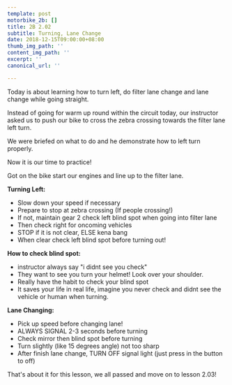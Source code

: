 ```yaml
---
template: post
motorbike_2b: []
title: 2B 2.02
subtitle: Turning, Lane Change
date: 2018-12-15T09:00:00+08:00
thumb_img_path: ''
content_img_path: ''
excerpt: ''
canonical_url: ''

---
```

Today is about learning how to turn left, do filter lane change and lane change while going straight.

Instead of going for warm up round within the circuit today, our instructor asked us to push our bike to cross the zebra crossing towards the filter lane left turn. 

We were briefed on what to do and he demonstrate how to left turn properly.

Now it is our time to practice!

Got on the bike start our engines and line up to the filter lane.

**Turning Left:**

* Slow down your speed if necessary
* Prepare to stop at zebra crossing (If people crossing!)
* If not, maintain gear 2 check left blind spot when going into filter lane
* Then check right for oncoming vehicles
* STOP if it is not clear, ELSE kena bang
* When clear check left blind spot before turning out!

**How to check blind spot:**

* instructor always say "i didnt see you check"
* They want to see you turn your helmet! Look over your shoulder.
* Really have the habit to check your blind spot
* It saves your life in real life, imagine you never check and didnt see the vehicle or human when turning.

**Lane Changing:**

* Pick up speed before changing lane!
* ALWAYS SIGNAL 2-3 seconds before turning
* Check mirror then blind spot before turning
* Turn slightly (like 15 degrees angle) not too sharp 
* After finish lane change, TURN OFF signal light (just press in the button to off)

That's about it for this lesson, we all passed and move on to lesson 2.03! 